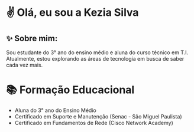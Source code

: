 # ✌️ Olá, eu sou a Kezia Silva 
## ✨ Sobre mim:
Sou estudante do 3° ano do ensino médio e aluna do curso técnico em T.I. Atualmente, estou explorando as áreas de tecnologia em busca de saber cada vez mais.

# 📚 Formação Educacional
* Aluna do 3° ano do Ensino Médio
* Certificado em Suporte e Manutenção (Senac - São Miguel Paulista)
* Certificado em Fundamentos de Rede (Cisco Network Academy)

